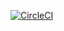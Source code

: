 [![CircleCI](https://circleci.com/gh/mmmpa/learning_storage_engine.svg?style=svg)](https://circleci.com/gh/mmmpa/learning_storage_engine)
